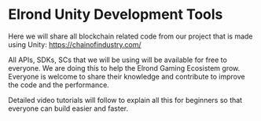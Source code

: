 # Elrond Unity Development Tools
Here we will share all blockchain related code from our project that is made using Unity: https://chainofindustry.com/ 

All APIs, SDKs, SCs that we will be using will be available for free to everyone. We are doing this to help the Elrond Gaming Ecosistem grow. Everyone is welcome to share their knowledge and contribute to improve the code and the performance.  

Detailed video tutorials will follow to explain all this for beginners so that everyone can build easier and faster.
